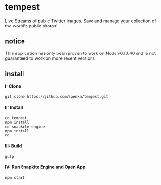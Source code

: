# tempest
Live Streams of public Twitter images. Save and manage your collection of the world's public photos!

## notice
This application has only been proven to work on Node v0.10.40 and is not guaranteed to work on more recent versions

## install
#### I: Clone
```
git clone https://github.com/zpenka/tempest.git
```

#### II: Install
```
cd tempest
npm install
cd snapkite-engine
npm install
cd ..
```

#### III: Build
```
gulp
```

#### IV: Run Snapkite Engine and Open App
```
npm start
```
